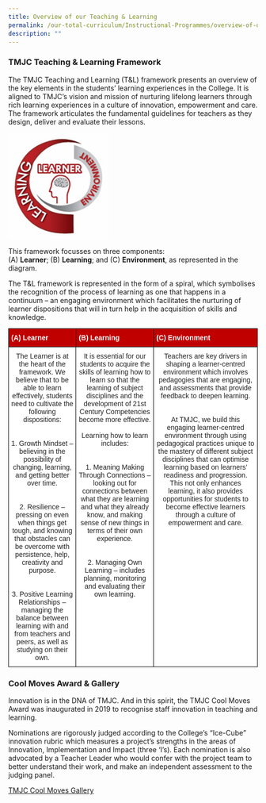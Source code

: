 ```yaml
---
title: Overview of our Teaching & Learning
permalink: /our-total-curriculum/Instructional-Programmes/overview-of-our-teaching-n-learning/
description: ""
---
```

### TMJC Teaching & Learning Framework
  
The TMJC Teaching and Learning (T&L) framework presents an overview of the key elements in the students’ learning experiences in the College. It is aligned to TMJC’s vision and mission of nurturing lifelong learners through rich learning experiences in a culture of innovation, empowerment and care. The framework articulates the fundamental guidelines for teachers as they design, deliver and evaluate their lessons.


<img src="/images/TL%20Framework.jpeg" 
     style="width:40%">
		 
This framework focusses on three components:  
(A) **Learner**; (B) **Learning**; and (C) **Environment**, as represented in the diagram.  
  
The T&L framework is represented in the form of a spiral, which symbolises the recognition of the process of learning as one that happens in a continuum – an engaging environment which facilitates the nurturing of learner dispositions that will in turn help in the acquisition of skills and knowledge.

<style type="text/css">
.tg  {border-collapse:collapse;border-spacing:0;}
.tg td{border-color:black;border-style:solid;border-width:1px;font-family:Arial, sans-serif;font-size:14px;
  overflow:hidden;padding:10px 5px;word-break:normal;}
.tg th{border-color:black;border-style:solid;border-width:1px;font-family:Arial, sans-serif;font-size:14px;
  font-weight:normal;overflow:hidden;padding:10px 5px;word-break:normal;}
.tg .tg-0e6g{background-color:#C00000;color:#FFF;font-weight:bold;text-align:left;vertical-align:top}
.tg .tg-lygy{background-color:#FFF;color:#222;text-align:center;vertical-align:top}
</style>
<table class="tg">
<thead>
  <tr>
    <th class="tg-0e6g">(A) Learner</th>
    <th class="tg-0e6g"><span style="color:white">(B) Learning</span></th>
    <th class="tg-0e6g"><span style="color:white">(C) Environment</span></th>
  </tr>
</thead>
<tbody>
  <tr>
    <td class="tg-lygy">The Learner is at the heart of the framework. We believe that to be able to learn effectively, students need to cultivate the following dispositions:<br><br><br>1. Growth Mindset – believing in the possibility of changing, learning, and getting better over time.<br><br><br>2.    Resilience – pressing on even when things get tough, and knowing that obstacles can be overcome with persistence, help, creativity and purpose.<br><br><br>3. Positive Learning Relationships – managing the balance between learning with and from teachers and peers, as well as studying on their own.</td>
    <td class="tg-lygy">It is essential for our students to acquire the skills of learning how to learn so that the learning of subject disciplines and the development of 21st Century Competencies become more effective.<br><br>Learning how to learn includes:<br><br><br>1. Meaning Making Through Connections – looking out for connections between what they are learning and what they already know, and making sense of new things in terms of their own experience.<br><br><br>2. Managing Own Learning – includes planning, monitoring and evaluating their own learning.</td>
    <td class="tg-lygy">Teachers are key drivers in shaping a learner-centred environment which involves pedagogies that are engaging, and assessments that provide feedback to deepen learning.<br><br><br>At TMJC, we build this engaging learner-centred environment through using pedagogical practices unique to the mastery of different subject disciplines that can optimise learning based on learners’ readiness and progression. This not only enhances learning, it also provides opportunities for students to become effective learners through a culture of empowerment and care.</td>
  </tr>
</tbody>
</table>

### Cool Moves Award & Gallery
  
Innovation is in the DNA of TMJC. And in this spirit, the TMJC Cool Moves Award was inaugurated in 2019 to recognise staff innovation in teaching and learning.  
  
Nominations are rigorously judged according to the College’s “Ice-Cube” innovation rubric which measures a project’s strengths in the areas of Innovation, Implementation and Impact (three ‘I’s). Each nomination is also advocated by a Teacher Leader who would confer with the project team to better understand their work, and make an independent assessment to the judging panel.

[TMJC Cool Moves Gallery](https://sites.google.com/moe.edu.sg/tmjccoolmovesgallery/home)
